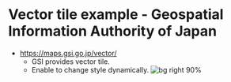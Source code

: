 # Vector tile example - Geospatial Information Authority of Japan

- https://maps.gsi.go.jp/vector/
  - GSI provides vector tile.
  - Enable to change style dynamically.
    ![bg right 90%](./images/8_gsi_map_vector.png)
